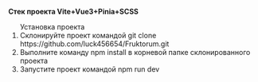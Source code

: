 <b>Стек проекта Vite+Vue3+Pinia+SCSS</b></br>
<ol>Установка проекта</br>
<li>Склонируйте проект командой git clone https://github.com/luck456654/Fruktorum.git</li>
<li>Выполните команду npm install в корневой папке склонированного проекта</li>
<li>Запустите проект командой npm run dev</li>
</ol>


